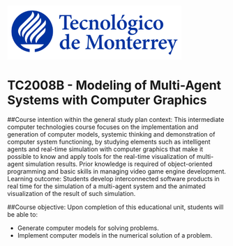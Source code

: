 ![Tec de Monterrey](images/logotecmty.png)
# TC2008B - Modeling of Multi-Agent Systems with Computer Graphics

##Course intention within the general study plan context:
This intermediate computer technologies course focuses on the implementation and generation of computer models, systemic thinking and demonstration of computer system functioning, by studying elements such as intelligent agents and real-time simulation with computer graphics that make it possible to know and apply tools for the real-time visualization of multi-agent simulation results. Prior knowledge is required of object-oriented programming and basic skills in managing video game engine development. Learning outcome: Students develop interconnected software products in real time for the simulation of a multi-agent system and the animated visualization of the result of such simulation.

##Course objective:
Upon completion of this educational unit, students will be able to:
* Generate computer models for solving problems.
* Implement computer models in the numerical solution of a problem.